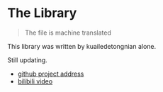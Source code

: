 # The Library

> The file is machine translated

This library was written by kuailedetongnian alone.

Still updating.

- [github project address](https://github.com/kuailedetongnian/Library)
- [bilibili video](https://www.bilibili.com/video/BV1RU4y1y75r)
